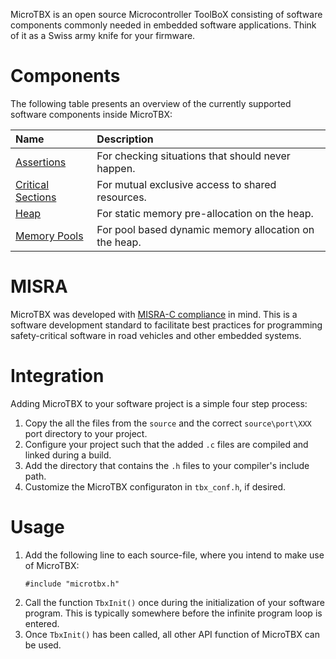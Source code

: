 MicroTBX is an open source Microcontroller ToolBoX consisting of software components commonly needed in embedded software applications. Think of it as a Swiss army knife for your firmware.

# Components

The following table presents an overview of the currently supported software components inside MicroTBX:

| Name                                  | Description |
| :------------------------------------ | :---------- |
| [Assertions](assertions.md)           | For checking situations that should never happen. |
| [Critical Sections](critsect.md)      | For mutual exclusive access to shared resources. |
| [Heap](heap.md)                       | For static memory pre-allocation on the heap. |
| [Memory Pools](mempools.md)           | For pool based dynamic memory allocation on the heap. |

# MISRA

MicroTBX was developed with [MISRA-C compliance](misra.md) in mind. This is a software development
standard to facilitate best practices for programming safety-critical software in road
vehicles and other embedded systems.

# Integration

Adding MicroTBX to your software project is a simple four step process:

1. Copy the all the files from the `source` and the correct `source\port\XXX` port directory to
   your project.
2. Configure your project such that the added `.c` files are compiled and linked during
   a build.
3. Add the directory that contains the `.h` files to your compiler's include path.
4. Customize the MicroTBX configuraton in `tbx_conf.h`, if desired.

# Usage

1. Add the following line to each source-file, where you intend to make use of MicroTBX:
    ```
    #include "microtbx.h"
    ```
2. Call the function `TbxInit()` once during the initialization of your software program. This is
   typically somewhere before the infinite program loop is entered.
3. Once `TbxInit()` has been called, all other API function of MicroTBX can be used.
